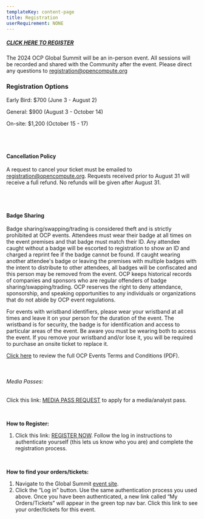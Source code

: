 ```yaml
---
templateKey: content-page
title: Registration
userRequirement: NONE
---
```

##### **[CLICK HERE TO REGISTER](https://2024ocpglobal.fnvirtual.app/)**

The 2024 OCP Global Summit will be an in-person event. All sessions will be recorded and shared with the Community after the event. Please direct any questions to [registration@opencompute.org](mailto:registration@opencompute.org?subject=2022%20OCP%20Global%20Summit%20-%20Question)

### **Registration Options**

Early Bird: $700 (June 3 - August 2)

General: $900 (August 3 - October 14)

On-site: $1,200 (October 15 - 17)

###### <br/>

#### **Cancellation Policy**

A request to cancel your ticket must be emailed to [registration@opencompute.org](mailto:registration@opencompute.org?subject=2022%20OCP%20Global%20Summit%20-%20Question). Requests received prior to August 31 will receive a full refund. No refunds will be given after August 31.

###### <br/>

#### **Badge Sharing**

Badge sharing/swapping/trading is considered theft and is strictly prohibited at OCP events. Attendees must wear their badge at all times on the event premises and that badge must match their ID. Any attendee caught without a badge will be escorted to registration to show an ID and charged a reprint fee if the badge cannot be found. If caught wearing another attendee's badge or leaving the premises with multiple badges with the intent to distribute to other attendees, all badges will be confiscated and this person may be removed from the event. OCP keeps historical records of companies and sponsors who are regular offenders of badge sharing/swapping/trading. OCP reserves the right to deny attendance, sponsorship, and speaking opportunities to any individuals or organizations that do not abide by OCP event regulations. 

For events with wristband identifiers, please wear your wristband at all times and leave it on your person for the duration of the event. The wristband is for security, the badge is for identification and access to particular areas of the event. Be aware you must be wearing both to access the event. If you remove your wristband and/or lose it, you will be required to purchase an onsite ticket to replace it.

[Click here](https://146a55aca6f00848c565-a7635525d40ac1c70300198708936b4e.ssl.cf1.rackcdn.com/images/1c514a44df1ae436aedb3cf1324212aadd822f25.pdf) to review the full OCP Events Terms and Conditions (PDF).

**<br/>**

###### Media Passes:

Click this link: [MEDIA PASS REQUEST](https://docs.google.com/forms/d/e/1FAIpQLSfQBEY5vYhh901hykPrQfFiSWhGDdCK8CaBBlNn6fNqq_sMlA/viewform?usp=sf_link) to apply for a media/analyst pass. 

**<br/>**

**How to Register:**

1. Click this link: [REGISTER NOW](https://2024ocpglobal.fnvirtual.app/#registration=1). Follow the log in instructions to authenticate yourself (this lets us know who you are) and complete the registration process. 

**<br/>**

**How to find your orders/tickets:**

1. Navigate to the Global Summit [event site](https://2024ocpglobal.fnvirtual.app/).
2. Click the “Log in” button. Use the same authentication process you used above. Once you have been authenticated, a new link called “My Orders/Tickets” will appear in the green top nav bar. Click this link to see your order/tickets for this event.
